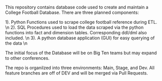 This repository contains database code used to create and maintain a College Football Database. There are three planned components:

  1). Python Functions used to scrape college football reference during ETL. \n
  2). SQL Procedures used to load the data scraped via the python functions into fact and dimension tables. Corresponding ddl/dml also included. \n
  3). A python database application (GUI) for easy querying of the data \n

The initial focus of the Database will be on Big Ten teams but may expand to other conferences.

The repo is organilzed into three environments: Main, Stage, and Dev. All feature branches are off of DEV and will be merged via Pull Requests.
